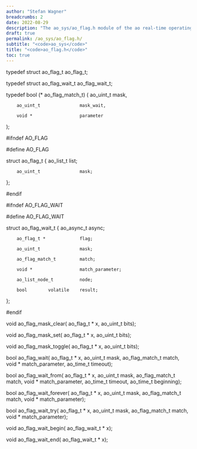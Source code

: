 ```yaml
---
author: "Stefan Wagner"
breadcrumbs: 2
date: 2022-08-29
description: "The ao_sys/ao_flag.h module of the ao real-time operating system."
draft: true
permalink: /ao_sys/ao_flag.h/ 
subtitle: "<code>ao_sys</code>"
title: "<code>ao_flag.h</code>"
toc: true
---
```


typedef struct  ao_flag_t       ao_flag_t;

typedef struct  ao_flag_wait_t  ao_flag_wait_t;

typedef bool (*                 ao_flag_match_t)
(
        ao_uint_t               mask,

        ao_uint_t               mask_wait,

        void *                  parameter
);

#ifndef AO_FLAG

#define AO_FLAG

struct  ao_flag_t
{
        ao_list_t               list;

        ao_uint_t               mask;
};

#endif

#ifndef AO_FLAG_WAIT

#define AO_FLAG_WAIT

struct  ao_flag_wait_t
{
        ao_async_t              async;

        ao_flag_t *             flag;

        ao_uint_t               mask;

        ao_flag_match_t         match;

        void *                  match_parameter;

        ao_list_node_t          node;

        bool        volatile    result;
};

#endif

void    ao_flag_mask_clear(     ao_flag_t * x, ao_uint_t bits);

void    ao_flag_mask_set(       ao_flag_t * x, ao_uint_t bits);

void    ao_flag_mask_toggle(    ao_flag_t * x, ao_uint_t bits);

bool    ao_flag_wait(           ao_flag_t * x, ao_uint_t mask, ao_flag_match_t match, void * match_parameter, ao_time_t timeout);

bool    ao_flag_wait_from(      ao_flag_t * x, ao_uint_t mask, ao_flag_match_t match, void * match_parameter, ao_time_t timeout, ao_time_t beginning);

bool    ao_flag_wait_forever(   ao_flag_t * x, ao_uint_t mask, ao_flag_match_t match, void * match_parameter);

bool    ao_flag_wait_try(       ao_flag_t * x, ao_uint_t mask, ao_flag_match_t match, void * match_parameter);

void    ao_flag_wait_begin(     ao_flag_wait_t * x);

void    ao_flag_wait_end(       ao_flag_wait_t * x);

